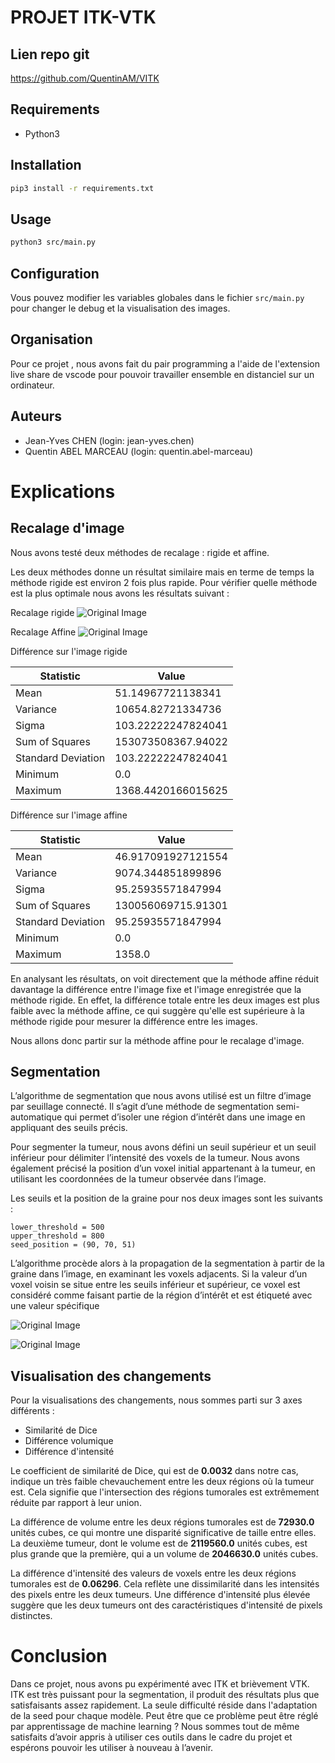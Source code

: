 # PROJET ITK-VTK

## Lien repo git
https://github.com/QuentinAM/VITK

## Requirements

- Python3

## Installation

```sh
pip3 install -r requirements.txt
```

## Usage

```sh
python3 src/main.py
```

## Configuration

Vous pouvez modifier les variables globales dans le fichier `src/main.py` pour changer le debug et la visualisation des images.

## Organisation

Pour ce projet , nous avons fait du pair programming a l'aide de l'extension live share de vscode pour pouvoir travailler ensemble en distanciel sur un ordinateur.

## Auteurs

- Jean-Yves CHEN (login: jean-yves.chen)
- Quentin ABEL MARCEAU (login: quentin.abel-marceau)

# Explications

## Recalage d'image

Nous avons testé deux méthodes de recalage :  rigide et affine.

Les deux méthodes donne un résultat similaire mais en terme de temps la méthode rigide est environ 2 fois plus rapide. Pour vérifier quelle méthode est la plus optimale nous avons les résultats suivant :

Recalage rigide
![Original Image](./Data/recalage_rigide.png)

Recalage Affine
![Original Image](./Data/recalage_affine.png)

Différence sur l'image rigide

| Statistic          | Value                 |
|--------------------|-----------------------|
| Mean               | 51.14967721138341     |
| Variance           | 10654.82721334736     |
| Sigma              | 103.22222247824041    |
| Sum of Squares     | 153073508367.94022    |
| Standard Deviation | 103.22222247824041    |
| Minimum            | 0.0                   |
| Maximum            | 1368.4420166015625    |

Différence sur l'image affine

| Statistic          | Value                 |
|--------------------|-----------------------|
| Mean               | 46.917091927121554    |
| Variance           | 9074.344851899896     |
| Sigma              | 95.25935571847994     |
| Sum of Squares     | 130056069715.91301    |
| Standard Deviation | 95.25935571847994     |
| Minimum            | 0.0                   |
| Maximum            | 1358.0                |

En analysant les résultats, on voit directement que la méthode affine réduit davantage la différence entre l'image fixe et l'image enregistrée que la méthode rigide. En effet, la différence totale entre les deux images est plus faible avec la méthode affine, ce qui suggère qu'elle est supérieure à la méthode rigide pour mesurer la différence entre les images.

Nous allons donc partir sur la méthode affine pour le recalage d'image.

## Segmentation

L’algorithme de segmentation que nous avons utilisé est un filtre d’image par seuillage connecté. Il s’agit d’une méthode de segmentation semi-automatique qui permet d’isoler une région d’intérêt dans une image en appliquant des seuils précis.

Pour segmenter la tumeur, nous avons défini un seuil supérieur et un seuil inférieur pour délimiter l’intensité des voxels de la tumeur. Nous avons également précisé la position d’un voxel initial appartenant à la tumeur, en utilisant les coordonnées de la tumeur observée dans l’image.

Les seuils et la position de la graine pour nos deux images sont les suivants :

```
lower_threshold = 500
upper_threshold = 800
seed_position = (90, 70, 51)
```

L’algorithme procède alors à la propagation de la segmentation à partir de la graine dans l’image, en examinant les voxels adjacents. Si la valeur d’un voxel voisin se situe entre les seuils inférieur et supérieur, ce voxel est considéré comme faisant partie de la région d’intérêt et est étiqueté avec une valeur spécifique

![Original Image](./Data/segmented_image_resampled.png)

![Original Image](./Data/segmented_tumor.png)

## Visualisation des changements

Pour la visualisations des changements, nous sommes parti sur 3 axes différents :

- Similarité de Dice
- Différence volumique
- Différence d'intensité

Le coefficient de similarité de Dice, qui est de **0.0032** dans notre cas, indique un très faible chevauchement entre les deux régions où la tumeur est. Cela signifie que l'intersection des régions tumorales est extrêmement réduite par rapport à leur union.

La différence de volume entre les deux régions tumorales est de **72930.0** unités cubes, ce qui montre une disparité significative de taille entre elles. La deuxième tumeur, dont le volume est de **2119560.0** unités cubes, est plus grande que la première, qui a un volume de **2046630.0** unités cubes.

La différence d'intensité des valeurs de voxels entre les deux régions tumorales est de **0.06296**. Cela reflète une dissimilarité dans les intensités des pixels entre les deux tumeurs. Une différence d'intensité plus élevée suggère que les deux tumeurs ont des caractéristiques d'intensité de pixels distinctes.

# Conclusion

Dans ce projet, nous avons pu expérimenté avec ITK et brièvement VTK. ITK est très puissant pour la segmentation, il produit des résultats plus que satisfaisants assez rapidement. La seule difficulté réside dans l'adaptation de la seed pour chaque modèle. Peut être que ce problème peut être réglé par apprentissage de machine learning ? Nous sommes tout de même satisfaits d’avoir appris à utiliser ces outils dans le cadre du projet et espérons pouvoir les utiliser à nouveau à l’avenir.